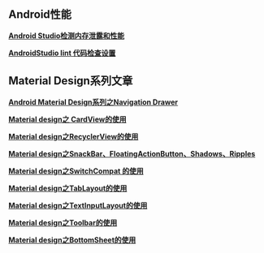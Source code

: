 ## Android性能  

[**Android Studio检测内存泄露和性能**](https://github.com/zilianliuxue/AndroidStudy/blob/master/Android%20Studio%E6%A3%80%E6%B5%8B%E5%86%85%E5%AD%98%E6%B3%84%E9%9C%B2%E5%92%8C%E6%80%A7%E8%83%BD.md)   

[**AndroidStudio lint 代码检查设置**](https://github.com/zilianliuxue/AndroidStudy/edit/master/AndroidStudio%20lint%20%E4%BB%A3%E7%A0%81%E6%A3%80%E6%9F%A5%E8%AE%BE%E7%BD%AE.md)

## Material Design系列文章

[**Android Material Design系列之Navigation Drawer**](https://github.com/zilianliuxue/AndroidStudy/blob/master/Android%20Material%20Design%E7%B3%BB%E5%88%97%E4%B9%8BNavigation%20Drawer.md)

[**Material design之 CardView的使用**](https://github.com/zilianliuxue/AndroidStudy/blob/master/Material%20design%E4%B9%8B%20CardView%E7%9A%84%E4%BD%BF%E7%94%A8.md)

[**Material design之RecyclerView的使用**](https://github.com/zilianliuxue/AndroidStudy/blob/master/Material%20design%E4%B9%8BRecyclerView%E7%9A%84%E4%BD%BF%E7%94%A8.md)

[**Material design之SnackBar、FloatingActionButton、Shadows、Ripples**](https://github.com/zilianliuxue/AndroidStudy/blob/master/Material%20design%E4%B9%8BSnackBar%E3%80%81FloatingActionButton%E3%80%81Shadows%E3%80%81Ripples.md)

[**Material design之SwitchCompat 的使用**](https://github.com/zilianliuxue/AndroidStudy/blob/master/Material%20design%E4%B9%8BSwitchCompat%20%E7%9A%84%E4%BD%BF%E7%94%A8.md)

[**Material design之TabLayout的使用**](https://github.com/zilianliuxue/AndroidStudy/blob/master/Material%20design%E4%B9%8BTabLayout%E7%9A%84%E4%BD%BF%E7%94%A8.md)

[**Material design之TextInputLayout的使用**](https://github.com/zilianliuxue/AndroidStudy/blob/master/Material%20design%E4%B9%8BTextInputLayout%E7%9A%84%E4%BD%BF%E7%94%A8.md)

[**Material design之Toolbar的使用**](https://github.com/zilianliuxue/AndroidStudy/blob/master/Material%20design%E4%B9%8BToolbar%E7%9A%84%E4%BD%BF%E7%94%A8.md)

[**Material
design之BottomSheet的使用**](https://github.com/zilianliuxue/AndroidStudy/blob/master/Material%20design%E4%B9%8BBottomSheet%E7%9A%84%E4%BD%BF%E7%94%A8.md)